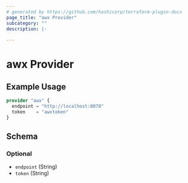 ```yaml
---
# generated by https://github.com/hashicorp/terraform-plugin-docs
page_title: "awx Provider"
subcategory: ""
description: |-
  
---
```


# awx Provider



## Example Usage

```terraform
provider "awx" {
  endpoint = "http://localhost:8078"
  token    = "awxtoken"
}
```

<!-- schema generated by tfplugindocs -->
## Schema

### Optional

- `endpoint` (String)
- `token` (String)
